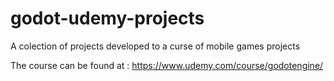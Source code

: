 # godot-udemy-projects
A colection of projects developed to a curse of mobile games projects

The course can be found at : https://www.udemy.com/course/godotengine/